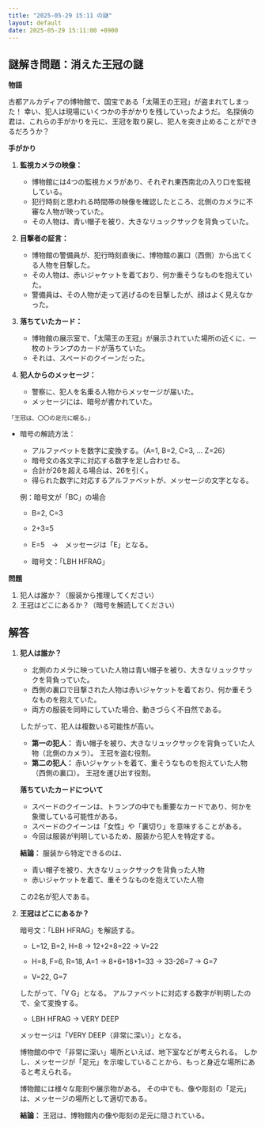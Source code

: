 ```yaml
---
title: "2025-05-29 15:11 の謎"
layout: default
date: 2025-05-29 15:11:00 +0900
---
```

## 謎解き問題：消えた王冠の謎

**物語**

古都アルカディアの博物館で、国宝である「太陽王の王冠」が盗まれてしまった！
幸い、犯人は現場にいくつかの手がかりを残していったようだ。
名探偵の君は、これらの手がかりを元に、王冠を取り戻し、犯人を突き止めることができるだろうか？

**手がかり**

1.  **監視カメラの映像：**
    *   博物館には4つの監視カメラがあり、それぞれ東西南北の入り口を監視している。
    *   犯行時刻と思われる時間帯の映像を確認したところ、北側のカメラに不審な人物が映っていた。
    *   その人物は、青い帽子を被り、大きなリュックサックを背負っていた。

2.  **目撃者の証言：**
    *   博物館の警備員が、犯行時刻直後に、博物館の裏口（西側）から出てくる人物を目撃した。
    *   その人物は、赤いジャケットを着ており、何か重そうなものを抱えていた。
    *   警備員は、その人物が走って逃げるのを目撃したが、顔はよく見えなかった。

3.  **落ちていたカード：**
    *   博物館の展示室で、「太陽王の王冠」が展示されていた場所の近くに、一枚のトランプのカードが落ちていた。
    *   それは、スペードのクイーンだった。

4.  **犯人からのメッセージ：**
    *   警察に、犯人を名乗る人物からメッセージが届いた。
    *   メッセージには、暗号が書かれていた。

`「王冠は、〇〇の足元に眠る。」`

*   暗号の解読方法：
    *   アルファベットを数字に変換する。（A=1, B=2, C=3, ... Z=26）
    *   暗号文の各文字に対応する数字を足し合わせる。
    *   合計が26を超える場合は、26を引く。
    *   得られた数字に対応するアルファベットが、メッセージの文字となる。

    例：暗号文が「BC」の場合
    *   B=2, C=3
    *   2+3=5
    *   E=5　→　メッセージは「E」となる。

    *   暗号文：「LBH HFRAG」

**問題**

1.  犯人は誰か？（服装から推理してください）
2.  王冠はどこにあるか？（暗号を解読してください）

## 解答

1.  **犯人は誰か？**

    *   北側のカメラに映っていた人物は青い帽子を被り、大きなリュックサックを背負っていた。
    *   西側の裏口で目撃された人物は赤いジャケットを着ており、何か重そうなものを抱えていた。
    *   両方の服装を同時にしていた場合、動きづらく不自然である。

    したがって、犯人は複数いる可能性が高い。

    *   **第一の犯人：**
        青い帽子を被り、大きなリュックサックを背負っていた人物（北側のカメラ）。
        王冠を盗む役割。
    *   **第二の犯人：**
        赤いジャケットを着て、重そうなものを抱えていた人物（西側の裏口）。
        王冠を運び出す役割。

    **落ちていたカードについて**
    *   スペードのクイーンは、トランプの中でも重要なカードであり、何かを象徴している可能性がある。
    *   スペードのクイーンは「女性」や「裏切り」を意味することがある。
    *   今回は服装が判明しているため、服装から犯人を特定する。

    **結論：**
    服装から特定できるのは、
    *   青い帽子を被り、大きなリュックサックを背負った人物
    *   赤いジャケットを着て、重そうなものを抱えていた人物

    この2名が犯人である。

2.  **王冠はどこにあるか？**

    暗号文：「LBH HFRAG」を解読する。

    *   L=12, B=2, H=8  -> 12+2+8=22 -> V=22
    *   H=8, F=6, R=18, A=1 -> 8+6+18+1=33 -> 33-26=7 -> G=7

    *   V=22, G=7

    したがって、「V G」となる。
    アルファベットに対応する数字が判明したので、全て変換する。

    *   LBH HFRAG -> VERY DEEP

    メッセージは「VERY DEEP（非常に深い）」となる。

    博物館の中で「非常に深い」場所といえば、地下室などが考えられる。
    しかし、メッセージが「足元」を示唆していることから、もっと身近な場所にあると考えられる。

    博物館には様々な彫刻や展示物がある。
    その中でも、像や彫刻の「足元」は、メッセージの場所として適切である。

    **結論：**
    王冠は、博物館内の像や彫刻の足元に隠されている。
